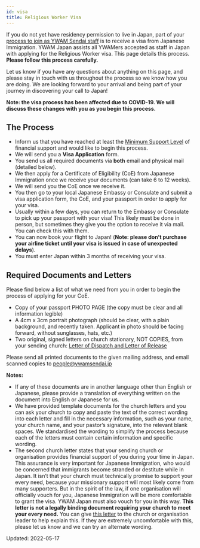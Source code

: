 ```yaml
---
id: visa
title: Religious Worker Visa
---
```


If you do not yet have residency permission to live in Japan, part of your [process to join as YWAM Sendai staff](join.md) is to receive a visa from Japanese Immigration. YWAM Japan assists all YWAMers accepted as staff in Japan with applying for the Religious Worker visa. This page details this process. **Please follow this process carefully.**

Let us know if you have any questions about anything on this page, and please stay in touch with us throughout the process so we know how you are doing. We are looking forward to your arrival and being part of your journey in discovering your call to Japan!

**Note: the visa process has been affected due to COVID-19. We will discuss these changes with you as you begin this process.**

## The Process

- Inform us that you have reached at least the [Minimum Support Level](finances.md) of financial support and would like to begin this process.
- We will send you a **Visa Application** form.
- You send us all required documents via **both** email and physical mail (detailed below).
- We then apply for a Certificate of Eligibility (CoE) from Japanese Immigration once we receive your documents (can take 6 to 12 weeks).
- We will send you the CoE once we receive it.
- You then go to your local Japanese Embassy or Consulate and submit a visa application form, the CoE, and your passport in order to apply for your visa.
- Usually within a few days, you can return to the Embassy or Consulate to pick up your passport with your visa! This likely must be done in person, but sometimes they give you the option to receive it via mail. You can check this with them.
- You can now book your flight to Japan! (**Note: please don’t purchase your airline ticket until your visa is issued in case of unexpected delays**).
- You must enter Japan within 3 months of receiving your visa.

## Required Documents and Letters

Please find below a list of what we need from you in order to begin the process of applying for your CoE.

- Copy of your passport PHOTO PAGE (the copy must be clear and all information legible)
- A 4cm x 3cm portrait photograph (should be clear, with a plain background, and recently taken. Applicant in photo should be facing forward, without sunglasses, hats, etc.)
- Two original, signed letters on church stationary, NOT COPIES, from your sending church: [Letter of Dispatch and Letter of Release](https://docs.google.com/document/d/1lxulVT3zbsav8C8czrh-0BKM7FlXP-ekxYtn7zQK67g/edit?usp=sharing)

Please send all printed documents to the given mailing address, and email scanned copies to people@ywamsendai.jp

**Notes:**

- If any of these documents are in another language other than English or Japanese, please provide a translation of everything written on the document into English or Japanese for us.
- We have provided template documents for the church letters and you can ask your church to copy and paste the text of the correct wording into each letter and fill in the necessary information, such as your name, your church name, and your pastor’s signature, into the relevant blank spaces. We standardised the wording to simplify the process because each of the letters must contain certain information and specific wording.
- The second church letter states that your sending church or organisation provides financial support of you during your time in Japan. This assurance is very important for Japanese Immigration, who would be concerned that immigrants become stranded or destitute while in Japan. It isn’t that your church must technically promise to support your every need, because your missionary support will most likely come from many supporters. But in the spirit of the law, if one organisation will officially vouch for you, Japanese Immigration will be more comfortable to grant the visa. YWAM Japan must also vouch for you in this way. **This letter is not a legally binding document requiring your church to meet your every need.** You can give [this letter](https://docs.google.com/document/d/1KKXTho_OyYNvdtzujvbaIqfp9yFA8uI2LY-5PyZIj2o/edit?usp=sharing) to the church or organisation leader to help explain this. If they are extremely uncomfortable with this, please let us know and we can try an alternate wording.

Updated: 2022-05-17
